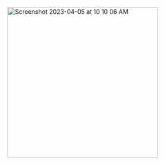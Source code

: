 <img width="349" alt="Screenshot 2023-04-05 at 10 10 06 AM" src="https://user-images.githubusercontent.com/4470378/229982627-2561a4ea-1117-4d79-a223-a1b520c1306e.png">
